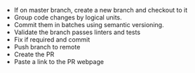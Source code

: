 - If on master branch, create a new branch and checkout to it
- Group code changes by logical units.
- Commit them in batches using semantic versioning.
- Validate the branch passes linters and tests
- Fix if required and commit
- Push branch to remote
- Create the PR
- Paste a link to the PR webpage